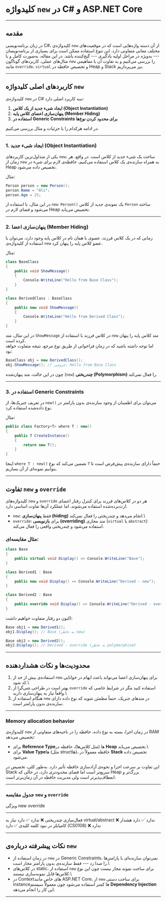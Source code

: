 ﻿# کلیدواژه `new` در C# و ASP.NET Core

------------------------------------------------------------------------

## مقدمه

در زبان برنامه‌نویسی C#، کلیدواژه‌ی `new` از آن دسته واژه‌هایی است که در
موقعیت‌های مختلف معانی متفاوتی دارد. این تنوع استفاده ممکن است برای
بسیاری از برنامه‌نویسان --- به‌ویژه در مراحل اولیه یادگیری --- گیج‌کننده
باشد. در این مقاله، به‌صورت کامل و با مثال‌های عملی، کاربردهای گوناگون
`new` را بررسی می‌کنیم و به تفاوت آن با مفاهیمی مانند `override`،
`virtual` و تخصیص حافظه در Heap و Stack نیز می‌پردازیم.

------------------------------------------------------------------------
## کاربردهای اصلی کلیدواژه `new`

کلیدواژه‌ی `new` در C# سه کاربرد اصلی دارد:

1.  **ایجاد شیء جدید از یک کلاس (Object Instantiation)**
2.  **پنهان‌سازی اعضای کلاس پایه (Member Hiding)**
3.  **استفاده در Generic Constraints برای محدود کردن نوع‌ها**

در ادامه هرکدام را با جزئیات و مثال بررسی می‌کنیم.

------------------------------------------------------------------------
### 1. ایجاد شیء جدید (Object Instantiation)

یکی از متداول‌ترین کاربردهای `new`، ساخت یک شیء جدید از کلاس است. در
واقع، هر زمان از `new` به همراه سازنده‌ی یک کلاس استفاده می‌کنیم، حافظه‌ی
لازم برای شیء در Heap تخصیص داده می‌شود.

مثال:

``` csharp
Person person = new Person();
person.Name = "Ali";
person.Age = 25;
```

در این مثال، با استفاده از `new Person()` یک نمونه‌ی جدید از کلاس
`Person` ساخته می‌شود و فضای لازم در Heap تخصیص می‌یابد.

------------------------------------------------------------------------

### 2. پنهان‌سازی اعضا (Member Hiding)

زمانی که در یک کلاس فرزند، عضوی با همان نام در کلاس پایه وجود دارد،
می‌توان با استفاده از کلیدواژه‌ی `new` عضو کلاس پایه را پنهان کرد.

مثال:

``` csharp
class BaseClass
{
    public void ShowMessage()
    {
        Console.WriteLine("Hello from Base Class");
    }
}

class DerivedClass : BaseClass
{
    public new void ShowMessage()
    {
        Console.WriteLine("Hello from Derived Class");
    }
}
```

در این مثال، متد `ShowMessage` در کلاس فرزند با استفاده از `new` متد
کلاس پایه را پنهان کرده است.\
اما توجه داشته باشید که در زمان فراخوانی از طریق نوع مرجع، نتیجه متفاوت
خواهد بود:

``` csharp
BaseClass obj = new DerivedClass();
obj.ShowMessage(); // خروجی: Hello from Base Class
```

چون در این حالت، متد پنهان‌شده (`new`) **چندریختی (Polymorphism)** را
فعال نمی‌کند.

------------------------------------------------------------------------

### 3. استفاده در Generic Constraints

در تعریف جنریک‌ها، از `new()` می‌توان برای اطمینان از وجود سازنده‌ی بدون
پارامتر در نوع داده‌شده استفاده کرد.

مثال:

``` csharp
public class Factory<T> where T : new()
{
    public T CreateInstance()
    {
        return new T();
    }
}
```

اینجا `where T : new()` تضمین می‌کند که نوع `T` حتماً دارای سازنده‌ی
پیش‌فرض است تا بتوانیم نمونه‌ای از آن بسازیم.

------------------------------------------------------------------------

## تفاوت `new` و `override`

کلیدواژه‌های `new` و `override` هر دو در کلاس‌های فرزند برای کنترل رفتار
اعضای ارث‌برده‌شده استفاده می‌شوند، اما عملکرد آن‌ها تفاوت اساسی دارد.

-   `new`: فقط **پنهان‌سازی (hiding)** انجام می‌دهد و چندریختی را فعال
    نمی‌کند.\
-   `override`: برای **بازنویسی (overriding)** متد مجازی (`virtual` یا
    `abstract`) استفاده می‌شود و چندریختی واقعی را فعال می‌کند.

### مثال مقایسه‌ای:

``` csharp
class Base
{
    public virtual void Display() => Console.WriteLine("Base");
}

class Derived1 : Base
{
    public new void Display() => Console.WriteLine("Derived - new");
}

class Derived2 : Base
{
    public override void Display() => Console.WriteLine("Derived - override");
}
```

اکنون دو رفتار متفاوت خواهیم داشت:

``` csharp
Base obj1 = new Derived1();
obj1.Display(); // Base (به خاطر new)

Base obj2 = new Derived2();
obj2.Display(); // Derived - override (به خاطر polymorphism)
```

------------------------------------------------------------------------
## محدودیت‌ها و نکات هشداردهنده

1.  استفاده‌ی بیش از حد از `new` برای پنهان‌سازی اعضا می‌تواند باعث ابهام
    در خوانایی کد شود.\
2.  بهتر است در طراحی شی‌گرا از `override` استفاده کنید مگر در شرایط خاصی
    که واقعاً نیاز به پنهان‌سازی دارید.\
3.  هنگام استفاده از `new` در متدهای جنریک، حتماً مطمئن شوید که نوع داده
    دارای سازنده‌ی بدون پارامتر است.

------------------------------------------------------------------------

### Memory allocation behavior

کلیدواژه‌ی `new` در زمان اجرا، بسته به نوع داده، حافظه را در ناحیه‌های
متفاوتی از RAM تخصیص می‌دهد:

-   برای **Reference Type**‌ها (مثل کلاس‌ها)، حافظه در **Heap** تخصیص
    می‌یابد.\
-   برای **Value Type**‌ها (مثل structها)، حافظه معمولاً در **Stack**
    تخصیص داده می‌شود.

این تفاوت بر سرعت اجرا و نحوه‌ی آزادسازی حافظه تأثیر دارد. به‌طور کلی،
تخصیص در Stack سریع‌تر است اما فضای محدودتری دارد، در حالی که Heap بزرگ‌تر
و انعطاف‌پذیرتر است ولی مدیریت حافظه در آن زمان‌برتر است.

------------------------------------------------------------------------
### جدول مقایسه `new` و `override`

  ویژگی                               new                override
  ----------------------------------- ------------------ ----------
  فعال‌سازی چندریختی                   ❌ ندارد           ✅ دارد
  نیاز به virtual/abstract            ❌ ندارد           ✅ دارد
  هشدار کامپایلر در نبود کلمه کلیدی   ✅ دارد (CS0108)   ❌ ندارد

------------------------------------------------------------------------

## نکات پیشرفته درباره‌ی `new`

-   در زمان استفاده از `new` در Generic Constraints، نمی‌توان سازنده‌ای با
    پارامترها را صدا زد --- فقط سازنده‌ی بدون پارامتر مجاز است.\
-   در کلاس‌های static، استفاده از `new` برای ساخت نمونه مجاز نیست چون
    این نوع کلاس‌ها قابل نمونه‌سازی نیستند.\
-   در Contextهای خاص مانند ASP.NET Core، از `new` برای ساخت دستی
    instance‌ها کمتر استفاده می‌شود چون معمولاً سیستم **Dependency
    Injection** این کار را انجام می‌دهد.

------------------------------------------------------------------------
